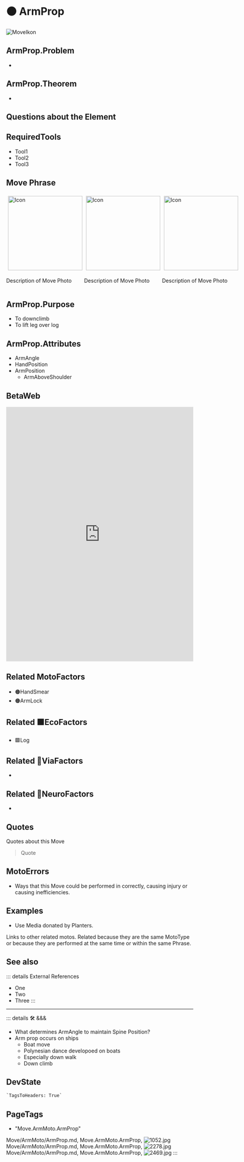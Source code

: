 
# 🟠 <move>ArmProp</move>

![MoveIkon](/Move/Move_Ikon.png)

## ArmProp.Problem

-

## ArmProp.Theorem

-

## Questions about the Element

## RequiredTools

- Tool1
- Tool2
- Tool3

## <move>Move Phrase</move>

<div style="display: flex">
    <div>
        <img style="margin: 5px" height="200" width="200" alt="Icon" src="/Move/Moto_Icon.png"/>
        <p>Description of Move Photo</p>
    </div>
    <div>
        <img style="margin: 5px" height="200" width="200" alt="Icon" src="/Move/Moto_Icon.png"/>
        <p>Description of Move Photo</p>
    </div>
    <div>
        <img style="margin: 5px" height="200" width="200" alt="Icon" src="/Move/Moto_Icon.png"/>
        <p>Description of Move Photo</p>
    </div>
</div>

## ArmProp.Purpose

- To downclimb
- To lift leg over log

## ArmProp.Attributes

- ArmAngle
- HandPosition
- ArmPosition
    - <via>ArmAboveShoulder</via>

## BetaWeb

<iframe
    width="100%"
    height="684"
    frameborder="0"
    src="https://observablehq.com/embed/@d3/force-directed-graph/2?cells=chart"
></iframe>

## Related <move>MotoFactors</move>

- 🟠<move>HandSmear</move>
- 🟠<move>ArmLock</move>

## Related 🟩<eko>EcoFactors</eko>

- 🟩<eko>Log</eko>

## Related 🔻<via>ViaFactors</via>

-

## Related 💜<psike>NeuroFactors</psike>

-  

## Quotes

Quotes about this Move

> Quote

## MotoErrors

- Ways that this Move could be performed in correctly, causing injury or causing inefficiencies.

## Examples

- Use Media donated by Planters.

Links to other related motos. Related because they are the same MotoType or because they are performed at the same time or within the same Phrase.

## See also

::: details External References

- One
- Two
- Three
:::

---

<!-- =================================================== -->
<!-- =================================================== -->
<!-- =================================================== -->
<!-- =================================================== -->
<!-- =================================================== -->
::: details 🛠 <dev>&&&</dev>



- What determines ArmAngle to maintain Spine Position?
- Arm prop occurs on ships
    - Boat move
    - Polynesian dance developoed on boats
    - Especially down walk
    - Down climb

## DevState

```py
`TagsToHeaders: True`
```

<h2>PageTags</h2>

- "Move.ArmMoto.ArmProp"

Move/ArmMoto/ArmProp.md, <dev>Move.ArmMoto.ArmProp</dev>, ![1052.jpg](/PaperPhoto/1052.jpg)
Move/ArmMoto/ArmProp.md, <dev>Move.ArmMoto.ArmProp</dev>, ![2278.jpg](/PaperPhoto/2278.jpg)
Move/ArmMoto/ArmProp.md, <dev>Move.ArmMoto.ArmProp</dev>, ![2469.jpg](/PaperPhoto/2469.jpg)
:::
